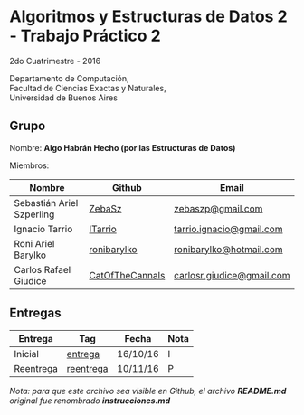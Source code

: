 # Algoritmos y Estructuras de Datos 2 - Trabajo Práctico 2

2do Cuatrimestre - 2016

Departamento de Computación,<br/>
Facultad de Ciencias Exactas y Naturales,<br/>
Universidad de Buenos Aires

## Grupo

Nombre: **Algo Habrán Hecho (por las Estructuras de Datos)**

Miembros:

| Nombre                    | Github                                                | Email                     |
| ------------------------- | ----------------------------------------------------- | ------------------------- |
| Sebastián Ariel Szperling | [ZebaSz](https://github.com/ZebaSz)                   | zebaszp@gmail.com         |
| Ignacio Tarrio            | [ITarrio](https://github.com/ITarrio)                 | tarrio.ignacio@gmail.com  |
| Roni Ariel Barylko        | [ronibarylko](https://github.com/ronibarylko)         | ronibarylko@hotmail.com   |
| Carlos Rafael Giudice     | [CatOfTheCannals](https://github.com/CatOfTheCannals) | carlosr.giudice@gmail.com |

## Entregas

| Entrega    | Tag                                                                     | Fecha    | Nota |
| ---------- | ----------------------------------------------------------------------- | -------- | ---- |
| Inicial    | [entrega](https://github.com/ZebaSz/algo2-tp2/releases/tag/entrega)     | 16/10/16 | I    |
| Reentrega  | [reentrega](https://github.com/ZebaSz/algo2-tp2/releases/tag/reentrega) | 10/11/16 | P    |

*Nota: para que este archivo sea visible en Github, el archivo **README.md** original fue renombrado **instrucciones.md***